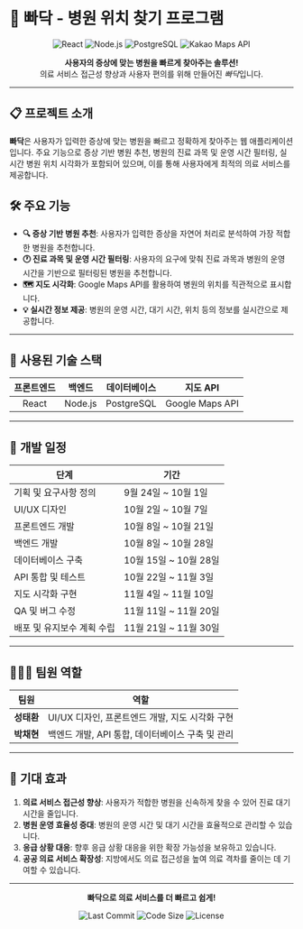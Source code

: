# 🏥 빠닥 - 병원 위치 찾기 프로그램

<p align="center">
  <img src="https://img.shields.io/badge/React-18.0.0-blue.svg" alt="React">
  <img src="https://img.shields.io/badge/Node.js-16.0.0-green.svg" alt="Node.js">
  <img src="https://img.shields.io/badge/PostgreSQL-13.0.0-lightblue.svg" alt="PostgreSQL">
  <img src="https://img.shields.io/badge/Kakao_Maps_API-Enabled-red.svg" alt="Kakao Maps API">
</p>

<p align="center">
  <strong>사용자의 증상에 맞는 병원을 빠르게 찾아주는 솔루션!</strong>
  <br>
  의료 서비스 접근성 향상과 사용자 편의를 위해 만들어진 <i>빠닥</i>입니다.
</p>

---

## 📋 프로젝트 소개
**빠닥**은 사용자가 입력한 증상에 맞는 병원을 빠르고 정확하게 찾아주는 웹 애플리케이션입니다. 주요 기능으로 증상 기반 병원 추천, 병원의 진료 과목 및 운영 시간 필터링, 실시간 병원 위치 시각화가 포함되어 있으며, 이를 통해 사용자에게 최적의 의료 서비스를 제공합니다.

## 🛠️ 주요 기능
- **🔍 증상 기반 병원 추천**: 사용자가 입력한 증상을 자연어 처리로 분석하여 가장 적합한 병원을 추천합니다.
- **🕐 진료 과목 및 운영 시간 필터링**: 사용자의 요구에 맞춰 진료 과목과 병원의 운영 시간을 기반으로 필터링된 병원을 추천합니다.
- **🗺️ 지도 시각화**: Google Maps API를 활용하여 병원의 위치를 직관적으로 표시합니다.
- **💡 실시간 정보 제공**: 병원의 운영 시간, 대기 시간, 위치 등의 정보를 실시간으로 제공합니다.

---

## 🔧 사용된 기술 스택
| 프론트엔드 | 백엔드 | 데이터베이스 | 지도 API |
| :--------: | :-----: | :----------: | :------: |
| React      | Node.js | PostgreSQL   | Google Maps API |

---

## 📅 개발 일정
| 단계                      | 기간               |
| ------------------------- | ------------------ |
| 기획 및 요구사항 정의      | 9월 24일 ~ 10월 1일 |
| UI/UX 디자인              | 10월 2일 ~ 10월 7일 |
| 프론트엔드 개발            | 10월 8일 ~ 10월 21일 |
| 백엔드 개발                | 10월 8일 ~ 10월 28일 |
| 데이터베이스 구축          | 10월 15일 ~ 10월 28일 |
| API 통합 및 테스트         | 10월 22일 ~ 11월 3일  |
| 지도 시각화 구현           | 11월 4일 ~ 11월 10일 |
| QA 및 버그 수정            | 11월 11일 ~ 11월 20일 |
| 배포 및 유지보수 계획 수립 | 11월 21일 ~ 11월 30일 |

---

## 🧑‍🤝‍🧑 팀원 역할
| 팀원      | 역할                                                         |
| --------- | ------------------------------------------------------------ |
| **성태환** | UI/UX 디자인, 프론트엔드 개발, 지도 시각화 구현                 |
| **박채현** | 백엔드 개발, API 통합, 데이터베이스 구축 및 관리                |

---

## 🎯 기대 효과
1. **의료 서비스 접근성 향상**: 사용자가 적합한 병원을 신속하게 찾을 수 있어 진료 대기 시간을 줄입니다.
2. **병원 운영 효율성 증대**: 병원의 운영 시간 및 대기 시간을 효율적으로 관리할 수 있습니다.
3. **응급 상황 대응**: 향후 응급 상황 대응을 위한 확장 가능성을 보유하고 있습니다.
4. **공공 의료 서비스 확장성**: 지방에서도 의료 접근성을 높여 의료 격차를 줄이는 데 기여할 수 있습니다.

---

<p align="center">
  <strong>빠닥으로 의료 서비스를 더 빠르고 쉽게!</strong>
</p>

<p align="center">
  <img src="https://img.shields.io/github/last-commit/your-repository/branch" alt="Last Commit">
  <img src="https://img.shields.io/github/languages/code-size/your-repository" alt="Code Size">
  <img src="https://img.shields.io/github/license/your-repository" alt="License">
</p>
